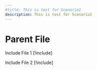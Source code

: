 ```yaml
---
#title: This is test for Scenario2
description: This is test for Scenario2
---
```


# Parent File

Include File 1
[!include[](includes/S2-includeFile1.md)]

Include File 2
[!include[](includes/S2-includeFile2.md)]
